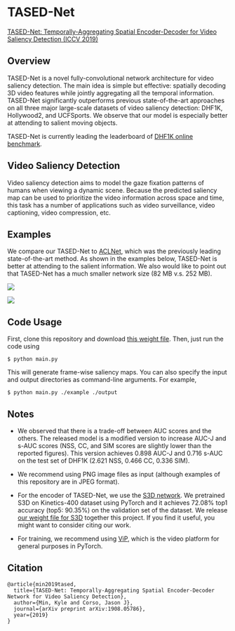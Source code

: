 # TASED-Net
[TASED-Net: Temporally-Aggregating Spatial Encoder-Decoder for Video Saliency Detection (ICCV 2019)](https://arxiv.org/abs/1908.05786)

## Overview
TASED-Net is a novel fully-convolutional network architecture for video saliency detection. The main idea is simple but effective: spatially decoding 3D video features while jointly aggregating all the temporal information. TASED-Net significantly outperforms previous state-of-the-art approaches on all three major large-scale datasets of video saliency detection: DHF1K, Hollywood2, and UCFSports. We observe that our model is especially better at attending to salient moving objects.

TASED-Net is currently leading the leaderboard of [DHF1K online benchmark](https://mmcheng.net/videosal/).

## Video Saliency Detection
Video saliency detection aims to model the gaze fixation patterns of humans when viewing a dynamic scene. Because the predicted saliency map can be used to prioritize the video information across space and time, this task has a number of applications such as video surveillance, video captioning, video compression, etc.

## Examples
We compare our TASED-Net to [ACLNet](https://arxiv.org/abs/1801.07424), which was the previously leading state-of-the-art method. As shown in the examples below, TASED-Net is better at attending to the salient information. We also would like to point out that TASED-Net has a much smaller network size (82 MB v.s. 252 MB).

![](example/comparison1.gif)

![](example/comparison2.gif)

## Code Usage
First, clone this repository and download [this weight
file](https://drive.google.com/uc?export=download&id=11DLJkuhRHHdRziYc2dQBiyPzf6QGn041).
Then, just run the code using

`$ python main.py`

This will generate frame-wise saliency maps.
You can also specify the input and output directories as command-line arguments. For example,

`$ python main.py ./example ./output`

## Notes
- We observed that there is a trade-off between AUC scores and the others. The released model is a modified version to increase AUC-J and s-AUC scores (NSS, CC, and SIM scores are slightly lower than the reported figures). This version achieves 0.898 AUC-J and 0.716 s-AUC on the test set of DHF1K (2.621 NSS, 0.466 CC, 0.336 SIM).

- We recommend using PNG image files as input (although examples of this repository are in JPEG format).

- For the encoder of TASED-Net, we use the [S3D network](https://arxiv.org/abs/1712.04851). We pretrained S3D on Kinetics-400 dataset using PyTorch and it achieves 72.08% top1 accuracy (top5: 90.35%) on the validation set of the dataset. We release [our weight file for S3D](https://github.com/kylemin/S3D.git) together this project. If you find it useful, you might want to consider citing our work.

- For training, we recommend using [ViP](https://github.com/MichiganCOG/ViP.git), which is the video platform for general purposes in PyTorch.

## Citation
```
@article{min2019tased,
  title={TASED-Net: Temporally-Aggregating Spatial Encoder-Decoder Network for Video Saliency Detection},
  author={Min, Kyle and Corso, Jason J},
  journal={arXiv preprint arXiv:1908.05786},
  year={2019}
}
```
